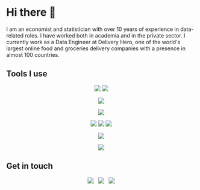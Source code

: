 # Hi there 👋

I am an economist and statistician with over 10 years of experience in data-related roles. I have worked both in
academia and in the private sector. I currently work as a Data Engineer at Delivery Hero, one of the world's largest
online food and groceries delivery companies with a presence in almost 100 countries.

## Tools I use

<p align="center">
  <img src="https://skills.syvixor.com/api/icons?i=py,r,html,css,js,sql,markdown" />
  <img src="https://skills.syvixor.com/api/icons?i=bash,gitbash,zshell,homebrew" />
</p>
<p align="center">
  <img src="https://skills.syvixor.com/api/icons?i=airflow,flask,django,pytest,numpy,regex" />
</p>
<p align="center">
  <img src="https://skills.syvixor.com/api/icons?perline=15&i=git,github,githubactions,githubpages" />
</p>
<p align="center">
  <img src="https://skills.syvixor.com/api/icons?perline=15&i=linux,macos,windows" />
  <img src="https://skills.syvixor.com/api/icons?perline=15&i=terraform,docker" />
  <img src="https://skills.syvixor.com/api/icons?perline=15&i=googlecloud,googlebigquery" />
</p>
<p align="center">
  <img src="https://skills.syvixor.com/api/icons?perline=15&i=yaml,json,toml" />
</p>
<p align="center">
  <img src="https://skills.syvixor.com/api/icons?perline=15&i=slack,trello,jira,confluence" />
</p>

## Get in touch

<p align="center">
  <a href="https://www.linkedin.com/in/danielczarnievicz/" style="text-decoration:none;"
  ><img src="https://skills.syvixor.com/api/icons?perline=15&i=linkedin" /></a>
  &nbsp;
  <a href="https://stackoverflow.com/users/5908830/daniel" style="text-decoration:none;"
  ><img src="https://skills.syvixor.com/api/icons?perline=15&i=stackoverflow" /></a>
  &nbsp;
  <a href="https://github.com/daczarne" style="text-decoration:none;"
  ><img src="https://skills.syvixor.com/api/icons?perline=15&i=github" /></a>
</p>
